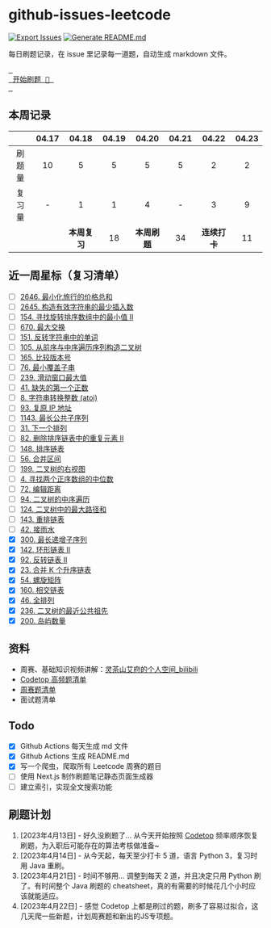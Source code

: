 # github-issues-leetcode

[![Export Issues](https://github.com/winterggg/github-issues-leetcode/actions/workflows/export_issues.yml/badge.svg)](https://github.com/winterggg/github-issues-leetcode/actions/workflows/export_issues.yml) [![Generate README.md](https://github.com/winterggg/github-issues-leetcode/actions/workflows/gemerate_readme.yml/badge.svg)](https://github.com/winterggg/github-issues-leetcode/actions/workflows/gemerate_readme.yml)

每日刷题记录，在 issue 里记录每一道题，自动生成 markdown 文件。

[<kbd> <br> 开始刷题 💪 <br> </kbd>](https://github.com/winterggg/leetcode/issues/new/choose)

## 本周记录

|          | 04.17 | 04.18 | 04.19 | 04.20 | 04.21 | 04.22 | 04.23 |
| :--------: | :---: | :---: | :---: | :---: | :---: | :---: | :---: |
| 刷题量 | 10 | 5 | 5 | 5 | 5 | 2 | 2 |
| 复习量 | - | 1 | 1 | 4 | - | 3 | 9 |
|        |   | **本周复习** | 18 | **本周刷题** | 34 | **连续打卡** | 11 |

## 近一周星标（复习清单）

- [ ] [2646. 最小化旅行的价格总和](https://github.com/winterggg/github-issues-leetcode/issues/68)
- [ ] [2645. 构造有效字符串的最少插入数](https://github.com/winterggg/github-issues-leetcode/issues/67)
- [ ] [154. 寻找旋转排序数组中的最小值 II](https://github.com/winterggg/github-issues-leetcode/issues/66)
- [ ] [670. 最大交换](https://github.com/winterggg/github-issues-leetcode/issues/65)
- [ ] [151. 反转字符串中的单词](https://github.com/winterggg/github-issues-leetcode/issues/64)
- [ ] [105. 从前序与中序遍历序列构造二叉树](https://github.com/winterggg/github-issues-leetcode/issues/63)
- [ ] [165. 比较版本号](https://github.com/winterggg/github-issues-leetcode/issues/62)
- [ ] [76. 最小覆盖子串](https://github.com/winterggg/github-issues-leetcode/issues/61)
- [ ] [239. 滑动窗口最大值](https://github.com/winterggg/github-issues-leetcode/issues/59)
- [ ] [41. 缺失的第一个正数](https://github.com/winterggg/github-issues-leetcode/issues/58)
- [ ] [8. 字符串转换整数 (atoi)](https://github.com/winterggg/github-issues-leetcode/issues/57)
- [ ] [93. 复原 IP 地址](https://github.com/winterggg/github-issues-leetcode/issues/56)
- [ ] [1143. 最长公共子序列](https://github.com/winterggg/github-issues-leetcode/issues/52)
- [ ] [31. 下一个排列](https://github.com/winterggg/github-issues-leetcode/issues/51)
- [ ] [82. 删除排序链表中的重复元素 II](https://github.com/winterggg/github-issues-leetcode/issues/50)
- [ ] [148. 排序链表](https://github.com/winterggg/github-issues-leetcode/issues/49)
- [ ] [56. 合并区间](https://github.com/winterggg/github-issues-leetcode/issues/48)
- [ ] [199. 二叉树的右视图](https://github.com/winterggg/github-issues-leetcode/issues/46)
- [ ] [4. 寻找两个正序数组的中位数](https://github.com/winterggg/github-issues-leetcode/issues/45)
- [ ] [72. 编辑距离](https://github.com/winterggg/github-issues-leetcode/issues/42)
- [ ] [94. 二叉树的中序遍历](https://github.com/winterggg/github-issues-leetcode/issues/40)
- [ ] [124. 二叉树中的最大路径和](https://github.com/winterggg/github-issues-leetcode/issues/39)
- [ ] [143. 重排链表](https://github.com/winterggg/github-issues-leetcode/issues/38)
- [ ] [42. 接雨水](https://github.com/winterggg/github-issues-leetcode/issues/37)
- [x] [300. 最长递增子序列](https://github.com/winterggg/github-issues-leetcode/issues/36)
- [x] [142. 环形链表 II](https://github.com/winterggg/github-issues-leetcode/issues/35)
- [x] [92. 反转链表 II](https://github.com/winterggg/github-issues-leetcode/issues/33)
- [x] [23. 合并 K 个升序链表](https://github.com/winterggg/github-issues-leetcode/issues/32)
- [x] [54. 螺旋矩阵](https://github.com/winterggg/github-issues-leetcode/issues/31)
- [x] [160. 相交链表](https://github.com/winterggg/github-issues-leetcode/issues/30)
- [x] [46. 全排列](https://github.com/winterggg/github-issues-leetcode/issues/29)
- [x] [236. 二叉树的最近公共祖先](https://github.com/winterggg/github-issues-leetcode/issues/28)
- [x] [200. 岛屿数量](https://github.com/winterggg/github-issues-leetcode/issues/25)

## 资料

- 周赛、基础知识视频讲解：[灵茶山艾府的个人空间_bilibili](https://space.bilibili.com/206214/channel/series)
- [Codetop 高频题清单](./CodeTop题库.csv)
- [周赛题清单](./scripts/crawler/weekly_contests.csv)
- 面试题清单


## Todo

- [x] Github Actions 每天生成 md 文件
- [x] Github Actions 生成 README.md
- [x] 写一个爬虫，爬取所有 Leetcode 周赛的题目
- [ ] 使用 Next.js 制作刷题笔记静态页面生成器
- [ ] 建立索引，实现全文搜索功能

## 刷题计划

1. [2023年4月13日] - 好久没刷题了... 从今天开始按照 [Codetop](./CodeTop题库.csv) 频率顺序恢复刷题，为入职后可能存在的算法考核做准备~
2. [2023年4月14日] - 从今天起，每天至少打卡 5 道，语言 Python 3，复习时用 Java 重刷。
3. [2023年4月21日] - 时间不够用... 调整到每天 2 道，并且决定只用 Python 刷了。有时间整个 Java 刷题的 cheatsheet，真的有需要的时候花几个小时应该就能适应。
4. [2023年4月22日] - 感觉 Codetop 上都是刷过的题，刷多了容易过拟合，这几天爬一些新题，计划周赛题和新出的JS专项题。


